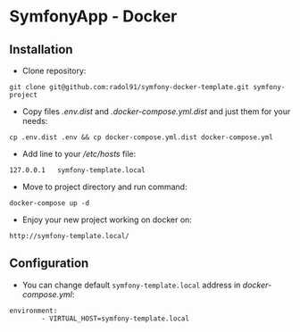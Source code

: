 SymfonyApp - Docker
===

## Installation

- Clone repository: 

```git clone git@github.com:radol91/symfony-docker-template.git symfony-project```

- Copy files _.env.dist_ and _.docker-compose.yml.dist_ and just them for your needs:

```cp .env.dist .env && cp docker-compose.yml.dist docker-compose.yml```

- Add line to your _/etc/hosts_ file:

```127.0.0.1   symfony-template.local```

- Move to project directory and run command:

```docker-compose up -d```

- Enjoy your new project working on docker on:

```http://symfony-template.local/```


## Configuration

- You can change default `symfony-template.local` address in _docker-compose.yml_:

```
environment:
        - VIRTUAL_HOST=symfony-template.local
```
